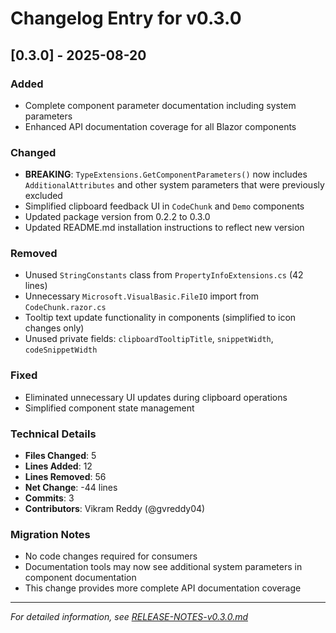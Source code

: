 # Changelog Entry for v0.3.0

## [0.3.0] - 2025-08-20

### Added
- Complete component parameter documentation including system parameters
- Enhanced API documentation coverage for all Blazor components

### Changed  
- **BREAKING**: `TypeExtensions.GetComponentParameters()` now includes `AdditionalAttributes` and other system parameters that were previously excluded
- Simplified clipboard feedback UI in `CodeChunk` and `Demo` components
- Updated package version from 0.2.2 to 0.3.0
- Updated README.md installation instructions to reflect new version

### Removed
- Unused `StringConstants` class from `PropertyInfoExtensions.cs` (42 lines)
- Unnecessary `Microsoft.VisualBasic.FileIO` import from `CodeChunk.razor.cs`
- Tooltip text update functionality in components (simplified to icon changes only)
- Unused private fields: `clipboardTooltipTitle`, `snippetWidth`, `codeSnippetWidth`

### Fixed
- Eliminated unnecessary UI updates during clipboard operations
- Simplified component state management

### Technical Details
- **Files Changed**: 5
- **Lines Added**: 12
- **Lines Removed**: 56  
- **Net Change**: -44 lines
- **Commits**: 3
- **Contributors**: Vikram Reddy (@gvreddy04)

### Migration Notes
- No code changes required for consumers
- Documentation tools may now see additional system parameters in component documentation
- This change provides more complete API documentation coverage

---
*For detailed information, see [RELEASE-NOTES-v0.3.0.md](./RELEASE-NOTES-v0.3.0.md)*